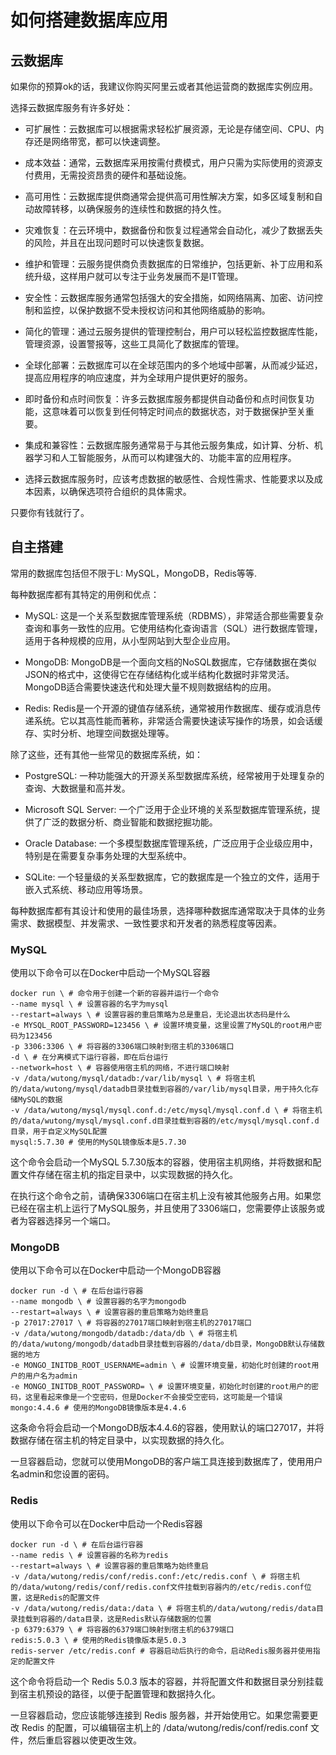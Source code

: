 # 如何搭建数据库应用

## 云数据库

如果你的预算ok的话，我建议你购买阿里云或者其他运营商的数据库实例应用。

选择云数据库服务有许多好处：

- 可扩展性：云数据库可以根据需求轻松扩展资源，无论是存储空间、CPU、内存还是网络带宽，都可以快速调整。

- 成本效益：通常，云数据库采用按需付费模式，用户只需为实际使用的资源支付费用，无需投资昂贵的硬件和基础设施。

- 高可用性：云数据库提供商通常会提供高可用性解决方案，如多区域复制和自动故障转移，以确保服务的连续性和数据的持久性。

- 灾难恢复：在云环境中，数据备份和恢复过程通常会自动化，减少了数据丢失的风险，并且在出现问题时可以快速恢复数据。

- 维护和管理：云服务提供商负责数据库的日常维护，包括更新、补丁应用和系统升级，这样用户就可以专注于业务发展而不是IT管理。

- 安全性：云数据库服务通常包括强大的安全措施，如网络隔离、加密、访问控制和监控，以保护数据不受未授权访问和其他网络威胁的影响。

- 简化的管理：通过云服务提供的管理控制台，用户可以轻松监控数据库性能，管理资源，设置警报等，这些工具简化了数据库的管理。

- 全球化部署：云数据库可以在全球范围内的多个地域中部署，从而减少延迟，提高应用程序的响应速度，并为全球用户提供更好的服务。

- 即时备份和点时间恢复：许多云数据库服务都提供自动备份和点时间恢复功能，这意味着可以恢复到任何特定时间点的数据状态，对于数据保护至关重要。

- 集成和兼容性：云数据库服务通常易于与其他云服务集成，如计算、分析、机器学习和人工智能服务，从而可以构建强大的、功能丰富的应用程序。

- 选择云数据库服务时，应该考虑数据的敏感性、合规性需求、性能要求以及成本因素，以确保选项符合组织的具体需求。

只要你有钱就行了。

## 自主搭建

常用的数据库包括但不限于L: MySQL，MongoDB，Redis等等.

每种数据库都有其特定的用例和优点：

- MySQL: 这是一个关系型数据库管理系统（RDBMS），非常适合那些需要复杂查询和事务一致性的应用。它使用结构化查询语言（SQL）进行数据库管理，适用于各种规模的应用，从小型网站到大型企业应用。

- MongoDB: MongoDB是一个面向文档的NoSQL数据库，它存储数据在类似JSON的格式中，这使得它在存储结构化或半结构化数据时非常灵活。MongoDB适合需要快速迭代和处理大量不规则数据结构的应用。

- Redis: Redis是一个开源的键值存储系统，通常被用作数据库、缓存或消息传递系统。它以其高性能而著称，非常适合需要快速读写操作的场景，如会话缓存、实时分析、地理空间数据处理等。

除了这些，还有其他一些常见的数据库系统，如：

- PostgreSQL: 一种功能强大的开源关系型数据库系统，经常被用于处理复杂的查询、大数据量和高并发。

- Microsoft SQL Server: 一个广泛用于企业环境的关系型数据库管理系统，提供了广泛的数据分析、商业智能和数据挖掘功能。

- Oracle Database: 一个多模型数据库管理系统，广泛应用于企业级应用中，特别是在需要复杂事务处理的大型系统中。

- SQLite: 一个轻量级的关系型数据库，它的数据库是一个独立的文件，适用于嵌入式系统、移动应用等场景。

每种数据库都有其设计和使用的最佳场景，选择哪种数据库通常取决于具体的业务需求、数据模型、并发需求、一致性要求和开发者的熟悉程度等因素。

### MySQL

使用以下命令可以在Docker中启动一个MySQL容器

```shell
docker run \ # 命令用于创建一个新的容器并运行一个命令
--name mysql \ # 设置容器的名字为mysql
--restart=always \ # 设置容器的重启策略为总是重启，无论退出状态码是什么
-e MYSQL_ROOT_PASSWORD=123456 \ # 设置环境变量，这里设置了MySQL的root用户密码为123456
-p 3306:3306 \ # 将容器的3306端口映射到宿主机的3306端口
-d \ # 在分离模式下运行容器，即在后台运行
--network=host \ # 容器使用宿主机的网络，不进行端口映射
-v /data/wutong/mysql/datadb:/var/lib/mysql \ # 将宿主机的/data/wutong/mysql/datadb目录挂载到容器的/var/lib/mysql目录，用于持久化存储MySQL的数据
-v /data/wutong/mysql/mysql.conf.d:/etc/mysql/mysql.conf.d \ # 将宿主机的/data/wutong/mysql/mysql.conf.d目录挂载到容器的/etc/mysql/mysql.conf.d目录，用于自定义MySQL配置
mysql:5.7.30 # 使用的MySQL镜像版本是5.7.30
```

这个命令会启动一个MySQL 5.7.30版本的容器，使用宿主机网络，并将数据和配置文件存储在宿主机的指定目录中，以实现数据的持久化。

在执行这个命令之前，请确保3306端口在宿主机上没有被其他服务占用。如果您已经在宿主机上运行了MySQL服务，并且使用了3306端口，您需要停止该服务或者为容器选择另一个端口。

### MongoDB

使用以下命令可以在Docker中启动一个MongoDB容器

```shell
docker run -d \ # 在后台运行容器
--name mongodb \ # 设置容器的名字为mongodb
--restart=always \ # 设置容器的重启策略为始终重启
-p 27017:27017 \ # 将容器的27017端口映射到宿主机的27017端口
-v /data/wutong/mongodb/datadb:/data/db \ # 将宿主机的/data/wutong/mongodb/datadb目录挂载到容器的/data/db目录，MongoDB默认存储数据的地方
-e MONGO_INITDB_ROOT_USERNAME=admin \ # 设置环境变量，初始化时创建的root用户的用户名为admin
-e MONGO_INITDB_ROOT_PASSWORD= \ # 设置环境变量，初始化时创建的root用户的密码，这里看起来像是一个空密码，但是Docker不会接受空密码，这可能是一个错误
mongo:4.4.6 # 使用的MongoDB镜像版本是4.4.6
```

这条命令将会启动一个MongoDB版本4.4.6的容器，使用默认的端口27017，并将数据存储在宿主机的特定目录中，以实现数据的持久化。

一旦容器启动，您就可以使用MongoDB的客户端工具连接到数据库了，使用用户名admin和您设置的密码。

### Redis

使用以下命令可以在Docker中启动一个Redis容器


```shell
docker run -d \ # 在后台运行容器
--name redis \ # 设置容器的名称为redis
--restart=always \ # 设置容器的重启策略为始终重启
-v /data/wutong/redis/conf/redis.conf:/etc/redis.conf \ # 将宿主机的/data/wutong/redis/conf/redis.conf文件挂载到容器内的/etc/redis.conf位置，这是Redis的配置文件
-v /data/wutong/redis/data:/data \ # 将宿主机的/data/wutong/redis/data目录挂载到容器的/data目录，这是Redis默认存储数据的位置
-p 6379:6379 \ # 将容器的6379端口映射到宿主机的6379端口
redis:5.0.3 \ # 使用的Redis镜像版本是5.0.3
redis-server /etc/redis.conf # 容器启动后执行的命令，启动Redis服务器并使用指定的配置文件
```

这个命令将启动一个 Redis 5.0.3 版本的容器，并将配置文件和数据目录分别挂载到宿主机预设的路径，以便于配置管理和数据持久化。

一旦容器启动，您应该能够连接到 Redis 服务器，并开始使用它。如果您需要更改 Redis 的配置，可以编辑宿主机上的 /data/wutong/redis/conf/redis.conf 文件，然后重启容器以使更改生效。
